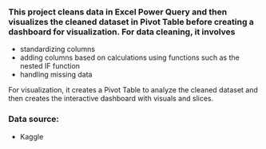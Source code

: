 ### This project cleans data in Excel Power Query and then visualizes the cleaned dataset in Pivot Table before creating a dashboard for visualization. For data cleaning, it involves
- standardizing columns
- adding columns based on calculations using functions such as the nested IF function
- handling missing data
  
For visualization, it creates a Pivot Table to analyze the cleaned dataset and then creates the interactive dashboard with visuals and slices.

### Data source:
- Kaggle
